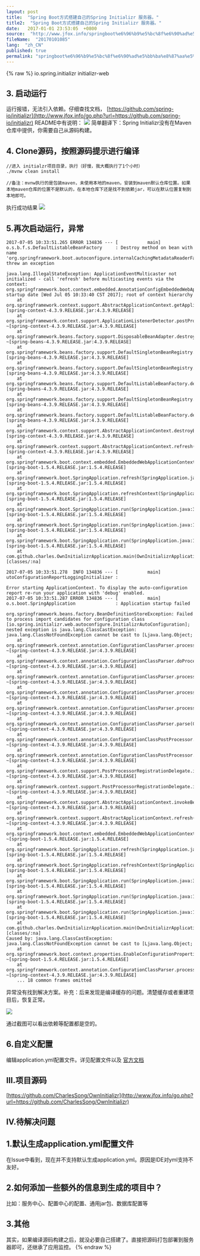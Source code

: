 ```yaml
---
layout: post
title:  "Spring Boot方式搭建自己的Spring Initializr 服务器。"
title2:  "Spring Boot方式搭建自己的Spring Initializr 服务器。"
date:   2017-01-01 23:53:05  +0800
source:  "http://www.jfox.info/springboot%e6%96%b9%e5%bc%8f%e6%90%ad%e5%bb%ba%e8%87%aa%e5%b7%b1%e7%9a%84springinitializr%e6%9c%8d%e5%8a%a1%e5%99%a8.html"
fileName:  "20170101085"
lang:  "zh_CN"
published: true
permalink: "springboot%e6%96%b9%e5%bc%8f%e6%90%ad%e5%bb%ba%e8%87%aa%e5%b7%b1%e7%9a%84springinitializr%e6%9c%8d%e5%8a%a1%e5%99%a8.html"
---
```

{% raw %}
<dependency>
    	<groupId>io.spring.initializr</groupId>
    	<artifactId>initializr-web</artifactId>
    </dependency>
    

## 3. 启动运行 

 运行报错，无法引入依赖。仔细查找文档， [https://github.com/spring-io/initializr](http://www.jfox.info/go.php?url=https://github.com/spring-io/initializr) README中有说明： 
![](4d9248e.png)
简单翻译下：Spring Initializr没有在Maven仓库中提供，你需要自己从源码构建。

## 4. Clone源码，按照源码提示进行编译 

    //进入 initialzr项目目录，执行（好慢，我大概执行了1个小时）
    ./mvnw clean install
    
    //备注：mvnw执行的是包装maven，未使用本地的maven，安装到maven默认仓库位置。如果本地maven仓库的位置不是默认的，在本地仓库下还是找不到依赖jar，可以在默认位置复制到本地即可。
    

执行成功结果
![](54a7291.png)
## 5.再次启动运行，异常 

    2017-07-05 10:33:51.265 ERROR 134836 --- [           main] o.s.b.f.s.DefaultListableBeanFactory     : Destroy method on bean with name 'org.springframework.boot.autoconfigure.internalCachingMetadataReaderFactory' threw an exception
    
    java.lang.IllegalStateException: ApplicationEventMulticaster not initialized - call 'refresh' before multicasting events via the context: org.springframework.boot.context.embedded.AnnotationConfigEmbeddedWebApplicationContext@533bda92: startup date [Wed Jul 05 10:33:40 CST 2017]; root of context hierarchy
    	at org.springframework.context.support.AbstractApplicationContext.getApplicationEventMulticaster(AbstractApplicationContext.java:414) [spring-context-4.3.9.RELEASE.jar:4.3.9.RELEASE]
    	at org.springframework.context.support.ApplicationListenerDetector.postProcessBeforeDestruction(ApplicationListenerDetector.java:97) ~[spring-context-4.3.9.RELEASE.jar:4.3.9.RELEASE]
    	at org.springframework.beans.factory.support.DisposableBeanAdapter.destroy(DisposableBeanAdapter.java:253) ~[spring-beans-4.3.9.RELEASE.jar:4.3.9.RELEASE]
    	at org.springframework.beans.factory.support.DefaultSingletonBeanRegistry.destroyBean(DefaultSingletonBeanRegistry.java:578) [spring-beans-4.3.9.RELEASE.jar:4.3.9.RELEASE]
    	at org.springframework.beans.factory.support.DefaultSingletonBeanRegistry.destroySingleton(DefaultSingletonBeanRegistry.java:554) [spring-beans-4.3.9.RELEASE.jar:4.3.9.RELEASE]
    	at org.springframework.beans.factory.support.DefaultListableBeanFactory.destroySingleton(DefaultListableBeanFactory.java:961) [spring-beans-4.3.9.RELEASE.jar:4.3.9.RELEASE]
    	at org.springframework.beans.factory.support.DefaultSingletonBeanRegistry.destroySingletons(DefaultSingletonBeanRegistry.java:523) [spring-beans-4.3.9.RELEASE.jar:4.3.9.RELEASE]
    	at org.springframework.beans.factory.support.DefaultListableBeanFactory.destroySingletons(DefaultListableBeanFactory.java:968) [spring-beans-4.3.9.RELEASE.jar:4.3.9.RELEASE]
    	at org.springframework.context.support.AbstractApplicationContext.destroyBeans(AbstractApplicationContext.java:1030) [spring-context-4.3.9.RELEASE.jar:4.3.9.RELEASE]
    	at org.springframework.context.support.AbstractApplicationContext.refresh(AbstractApplicationContext.java:556) [spring-context-4.3.9.RELEASE.jar:4.3.9.RELEASE]
    	at org.springframework.boot.context.embedded.EmbeddedWebApplicationContext.refresh(EmbeddedWebApplicationContext.java:122) [spring-boot-1.5.4.RELEASE.jar:1.5.4.RELEASE]
    	at org.springframework.boot.SpringApplication.refresh(SpringApplication.java:693) [spring-boot-1.5.4.RELEASE.jar:1.5.4.RELEASE]
    	at org.springframework.boot.SpringApplication.refreshContext(SpringApplication.java:360) [spring-boot-1.5.4.RELEASE.jar:1.5.4.RELEASE]
    	at org.springframework.boot.SpringApplication.run(SpringApplication.java:303) [spring-boot-1.5.4.RELEASE.jar:1.5.4.RELEASE]
    	at org.springframework.boot.SpringApplication.run(SpringApplication.java:1118) [spring-boot-1.5.4.RELEASE.jar:1.5.4.RELEASE]
    	at org.springframework.boot.SpringApplication.run(SpringApplication.java:1107) [spring-boot-1.5.4.RELEASE.jar:1.5.4.RELEASE]
    	at com.github.charles.OwnInitializrApplication.main(OwnInitializrApplication.java:10) [classes/:na]
    
    2017-07-05 10:33:51.278  INFO 134836 --- [           main] utoConfigurationReportLoggingInitializer :
    
    Error starting ApplicationContext. To display the auto-configuration report re-run your application with 'debug' enabled.
    2017-07-05 10:33:51.287 ERROR 134836 --- [           main] o.s.boot.SpringApplication               : Application startup failed
    
    org.springframework.beans.factory.BeanDefinitionStoreException: Failed to process import candidates for configuration class [io.spring.initializr.web.autoconfigure.InitializrAutoConfiguration]; nested exception is java.lang.ClassCastException: java.lang.ClassNotFoundException cannot be cast to [Ljava.lang.Object;
    	at org.springframework.context.annotation.ConfigurationClassParser.processImports(ConfigurationClassParser.java:616) ~[spring-context-4.3.9.RELEASE.jar:4.3.9.RELEASE]
    	at org.springframework.context.annotation.ConfigurationClassParser.doProcessConfigurationClass(ConfigurationClassParser.java:299) ~[spring-context-4.3.9.RELEASE.jar:4.3.9.RELEASE]
    	at org.springframework.context.annotation.ConfigurationClassParser.processConfigurationClass(ConfigurationClassParser.java:245) ~[spring-context-4.3.9.RELEASE.jar:4.3.9.RELEASE]
    	at org.springframework.context.annotation.ConfigurationClassParser.processImports(ConfigurationClassParser.java:606) ~[spring-context-4.3.9.RELEASE.jar:4.3.9.RELEASE]
    	at org.springframework.context.annotation.ConfigurationClassParser.processDeferredImportSelectors(ConfigurationClassParser.java:548) ~[spring-context-4.3.9.RELEASE.jar:4.3.9.RELEASE]
    	at org.springframework.context.annotation.ConfigurationClassParser.parse(ConfigurationClassParser.java:185) ~[spring-context-4.3.9.RELEASE.jar:4.3.9.RELEASE]
    	at org.springframework.context.annotation.ConfigurationClassPostProcessor.processConfigBeanDefinitions(ConfigurationClassPostProcessor.java:308) ~[spring-context-4.3.9.RELEASE.jar:4.3.9.RELEASE]
    	at org.springframework.context.annotation.ConfigurationClassPostProcessor.postProcessBeanDefinitionRegistry(ConfigurationClassPostProcessor.java:228) ~[spring-context-4.3.9.RELEASE.jar:4.3.9.RELEASE]
    	at org.springframework.context.support.PostProcessorRegistrationDelegate.invokeBeanDefinitionRegistryPostProcessors(PostProcessorRegistrationDelegate.java:270) ~[spring-context-4.3.9.RELEASE.jar:4.3.9.RELEASE]
    	at org.springframework.context.support.PostProcessorRegistrationDelegate.invokeBeanFactoryPostProcessors(PostProcessorRegistrationDelegate.java:93) ~[spring-context-4.3.9.RELEASE.jar:4.3.9.RELEASE]
    	at org.springframework.context.support.AbstractApplicationContext.invokeBeanFactoryPostProcessors(AbstractApplicationContext.java:687) ~[spring-context-4.3.9.RELEASE.jar:4.3.9.RELEASE]
    	at org.springframework.context.support.AbstractApplicationContext.refresh(AbstractApplicationContext.java:525) ~[spring-context-4.3.9.RELEASE.jar:4.3.9.RELEASE]
    	at org.springframework.boot.context.embedded.EmbeddedWebApplicationContext.refresh(EmbeddedWebApplicationContext.java:122) ~[spring-boot-1.5.4.RELEASE.jar:1.5.4.RELEASE]
    	at org.springframework.boot.SpringApplication.refresh(SpringApplication.java:693) [spring-boot-1.5.4.RELEASE.jar:1.5.4.RELEASE]
    	at org.springframework.boot.SpringApplication.refreshContext(SpringApplication.java:360) [spring-boot-1.5.4.RELEASE.jar:1.5.4.RELEASE]
    	at org.springframework.boot.SpringApplication.run(SpringApplication.java:303) [spring-boot-1.5.4.RELEASE.jar:1.5.4.RELEASE]
    	at org.springframework.boot.SpringApplication.run(SpringApplication.java:1118) [spring-boot-1.5.4.RELEASE.jar:1.5.4.RELEASE]
    	at org.springframework.boot.SpringApplication.run(SpringApplication.java:1107) [spring-boot-1.5.4.RELEASE.jar:1.5.4.RELEASE]
    	at com.github.charles.OwnInitializrApplication.main(OwnInitializrApplication.java:10) [classes/:na]
    Caused by: java.lang.ClassCastException: java.lang.ClassNotFoundException cannot be cast to [Ljava.lang.Object;
    	at org.springframework.boot.context.properties.EnableConfigurationPropertiesImportSelector.selectImports(EnableConfigurationPropertiesImportSelector.java:54) ~[spring-boot-1.5.4.RELEASE.jar:1.5.4.RELEASE]
    	at org.springframework.context.annotation.ConfigurationClassParser.processImports(ConfigurationClassParser.java:586) ~[spring-context-4.3.9.RELEASE.jar:4.3.9.RELEASE]
    	... 18 common frames omitted
    

异常没有找到解决方案。补充：后来发现是编译缓存的问题。清楚缓存或者重建项目后，恢复正常。

![](ce584d2.png)

通过截图可以看出依赖等配置都是空的。

## 6.自定义配置 

 编辑application.yml配置文件。详见配置文件以及 [官方文档](http://www.jfox.info/go.php?url=http://docs.spring.io/initializr/docs/current-SNAPSHOT/reference/htmlsingle/)

## Ⅲ.项目源码 

[https://github.com/CharlesSong/OwnInitializr](http://www.jfox.info/go.php?url=https://github.com/CharlesSong/OwnInitializr)

## Ⅳ.待解决问题 

## 1.默认生成application.yml配置文件 

在Issue中看到，现在并不支持默认生成application.yml。原因是IDE对yml支持不友好。

## 2.如何添加一些额外的信息到生成的项目中？ 

比如：服务中心、配置中心的配置、通用jar包、数据库配置等

## 3.其他 

其实，如果编译源码构建之后，就没必要自己搭建了。直接把源码打包部署到服务器即可，还继承了应用监控。
{% endraw %}